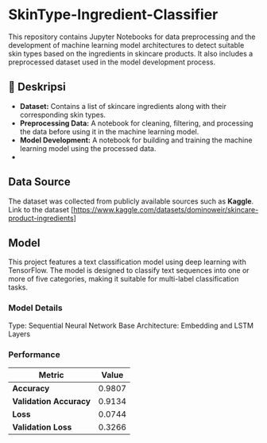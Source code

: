 # SkinType-Ingredient-Classifier
This repository contains Jupyter Notebooks for data preprocessing and the development of machine learning model architectures to detect suitable skin types based on the ingredients in skincare products. It also includes a preprocessed dataset used in the model development process.

## 📝 Deskripsi  
- **Dataset:** Contains a list of skincare ingredients along with their corresponding skin types.
- **Preprocessing Data:** A notebook for cleaning, filtering, and processing the data before using it in the machine learning model.
- **Model Development:** A notebook for building and training the machine learning model using the processed data.
- 
## Data Source
The dataset was collected from publicly available sources such as **Kaggle**. 
Link to the dataset [https://www.kaggle.com/datasets/dominoweir/skincare-product-ingredients]

## Model
This project features a text classification model using deep learning with TensorFlow. The model is designed to classify text sequences into one or more of five categories, making it suitable for multi-label classification tasks.

### Model Details
Type: Sequential Neural Network
Base Architecture: Embedding and LSTM Layers

### Performance
| **Metric**       | **Value**   |
|-------------------|-------------|
| **Accuracy**      | 0.9807      |
| **Validation Accuracy** | 0.9134  |
| **Loss**          | 0.0744      |
| **Validation Loss** | 0.3266    |
